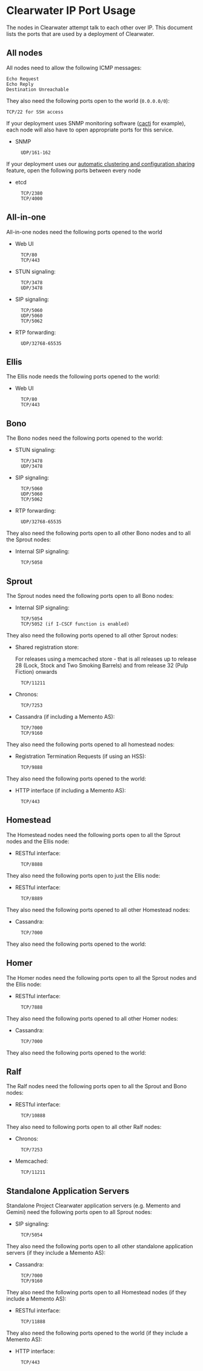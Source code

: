 # Clearwater IP Port Usage

The nodes in Clearwater attempt talk to each other over IP.  This document lists the ports that are used by a deployment of Clearwater.

## All nodes

All nodes need to allow the following ICMP messages:

    Echo Request
    Echo Reply
    Destination Unreachable

They also need the following ports open to the world (`0.0.0.0/0`):

    TCP/22 for SSH access

If your deployment uses SNMP monitoring software ([cacti](http://www.cacti.net/) for example), each node will also have to open appropriate ports for this service.

* SNMP

        UDP/161-162

If your deployment uses our [automatic clustering and configuration sharing](Automatic_Clustering_Config_Sharing) feature, open the following ports between every node

* etcd

        TCP/2380
        TCP/4000

## All-in-one

All-in-one nodes need the following ports opened to the world

* Web UI

        TCP/80
        TCP/443

* STUN signaling:

        TCP/3478
        UDP/3478

* SIP signaling:

        TCP/5060
        UDP/5060
        TCP/5062

* RTP forwarding:

        UDP/32768-65535

## Ellis

The Ellis node needs the following ports opened to the world:

* Web UI

        TCP/80
        TCP/443

## Bono

The Bono nodes need the following ports opened to the world:

* STUN signaling:

        TCP/3478
        UDP/3478

* SIP signaling:

        TCP/5060
        UDP/5060
        TCP/5062

* RTP forwarding:

        UDP/32768-65535

They also need the following ports open to all other Bono nodes and to all the Sprout nodes:

* Internal SIP signaling:

        TCP/5058

## Sprout

The Sprout nodes need the following ports open to all Bono nodes:

* Internal SIP signaling:

        TCP/5054
        TCP/5052 (if I-CSCF function is enabled)

They also need the following ports opened to all other Sprout nodes:

* Shared registration store:

     For releases using a memcached store - that is all releases up to release 28 (Lock, Stock and Two Smoking Barrels) and from release 32 (Pulp Fiction) onwards

        TCP/11211

* Chronos:

        TCP/7253

* Cassandra (if including a Memento AS):

        TCP/7000
        TCP/9160

They also need the following ports opened to all homestead nodes:

* Registration Termination Requests (if using an HSS):

        TCP/9888

They also need the following ports opened to the world:

* HTTP interface (if including a Memento AS):

        TCP/443


## Homestead

The Homestead nodes need the following ports open to all the Sprout nodes and the Ellis node:

* RESTful interface:

        TCP/8888

They also need the following ports open to just the Ellis node:

* RESTful interface:

        TCP/8889

They also need the following ports opened to all other Homestead nodes:

* Cassandra:

        TCP/7000

They also need the following ports opened to the world:

## Homer

The Homer nodes need the following ports open to all the Sprout nodes and the Ellis node:

* RESTful interface:

        TCP/7888

They also need the following ports opened to all other Homer nodes:

* Cassandra:

        TCP/7000

They also need the following ports opened to the world:

## Ralf

The Ralf nodes need the following ports open to all the Sprout and Bono nodes:

* RESTful interface:

        TCP/10888

They also need to following ports open to all other Ralf nodes:

* Chronos:

        TCP/7253

* Memcached:

        TCP/11211

## Standalone Application Servers

Standalone Project Clearwater application servers (e.g. Memento and Gemini) need the following ports open to all Sprout nodes:

* SIP signaling:

        TCP/5054

They also need the following ports open to all other standalone application servers (if they include a Memento AS):

* Cassandra:

        TCP/7000
        TCP/9160

They also need the following ports open to all Homestead nodes (if they include a Memento AS):

* RESTful interface:

        TCP/11888

They also need the following ports opened to the world (if they include a Memento AS):

* HTTP interface:

        TCP/443
